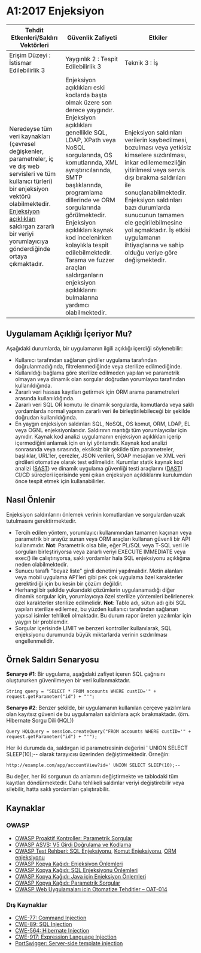 # A1:2017 Enjeksiyon

| Tehdit Etkenleri/Saldırı Vektörleri | Güvenlik Zafiyeti           | Etkiler               |
| -- | -- | -- |
| Erişim Düzeyi : İstismar Edilebilirlik 3 | Yaygınlık 2 : Tespit Edilebilirlik 3 | Teknik 3 : İş |
| Neredeyse tüm veri kaynakları (çevresel değişkenler, parametreler, iç ve dış web servisleri ve tüm kullanıcı türleri) bir enjeksiyon vektörü olabilmektedir. [Enjeksiyon açıklıkları](https://wiki.owasp.org/index.php/Injection_Flaws) saldırgan zararlı bir veriyi yorumlayıcıya gönderdiğinde ortaya çıkmaktadır. | Enjeksiyon açıklıkları eski kodlarda başta olmak üzere son derece yaygındır. Enjeksiyon açıklıkları genellikle SQL, LDAP, XPath veya NoSQL sorgularında, OS komutlarında, XML ayrıştırıcılarında, SMTP başlıklarında, programlama dillerinde ve ORM sorgularında görülmektedir. Enjeksiyon açıklıkları kaynak kod incelenirken kolaylıkla tespit edilebilmektedir. Tarama ve fuzzer araçları saldırganların enjeksiyon açıklıklarını bulmalarına yardımcı olabilmektedir.| Enjeksiyon saldırıları verilerin kaybedilmesi, bozulması veya yetkisiz kimselere sızdırılması, inkar edilememezliğin yitirilmesi veya servis dışı bırakma saldırıları ile sonuçlanabilmektedir. Enjeksiyon saldırıları bazı durumlarda sunucunun tamamen ele geçirilebilmesine yol açmaktadır. İş etkisi uygulamanın ihtiyaçlarına ve sahip olduğu veriye göre değişmektedir.|

## Uygulamam Açıklığı İçeriyor Mu?

Aşağıdaki durumlarda, bir uygulamanın ilgili açıklığı içerdiği söylenebilir:

* Kullanıcı tarafından sağlanan girdiler uygulama tarafından doğrulanmadığında, filtrelenmediğinde veya sterilize edilmediğinde.
* Kullanıldığı bağlama göre sterilize edilmeden yapılan ve parametrik olmayan veya dinamik olan sorgular doğrudan yorumlayıcı tarafından kullanıldığında.  
* Zararlı veri hassas kayıtları getirmek için ORM arama parametreleri arasında kullanıldığında.
* Zararlı veri SQL OR komutu ile dinamik sorgularda, komutlarda veya saklı yordamlarda normal yapının zararlı veri ile birleştirilebileceği bir şekilde doğrudan kullanıldığında.
* En yaygın enjeksiyon saldırıları SQL, NoSQL, OS komut, ORM, LDAP, EL veya OGNL enjeksiyonlarıdır. Saldırının mantığı tüm yorumlayıcılar için aynıdır. Kaynak kod analizi uygulamanın enjeksiyon açıklıkları içerip içermediğini anlamak için en iyi yöntemdir. Kaynak kod analizi sonrasında veya sırasında, eksiksiz bir şekilde tüm parametreler, başlıklar, URL'ler, çerezler, JSON verileri, SOAP mesajları ve XML veri girdileri otomatize olarak test edilmelidir. Kurumlar statik kaynak kod analizi ([SAST](https://wiki.owasp.org/index.php/Source_Code_Analysis_Tools)) ve dinamik uygulama güvenliği testi araçlarını ([DAST](https://wiki.owasp.org/index.php/Category:Vulnerability_Scanning_Tools)) CI/CD süreçleri içerisinde yeni çıkan enjeksiyon açıklıklarını kurulumdan önce tespit etmek için kullanabilirler.

## Nasıl Önlenir

Enjeksiyon saldırılarını önlemek verinin komutlardan ve sorgulardan uzak tutulmasını gerektirmektedir. 

* Tercih edilen yöntem, yorumlayıcı kullanımından tamamen kaçınan veya parametrik bir arayüz sunan veya ORM araçları kullanan güvenli bir API kullanımıdır. **Not**: Parametrik olsa bile, eğer PL/SQL veya T-SQL veri ile sorguları birleştiriyorsa veya zararlı veriyi EXECUTE IMMEDIATE veya exec() ile çalıştırıyorsa, saklı yordamlar hala SQL enjeksiyonu açıklığına neden olabilmektedir.
* Sunucu taraflı "beyaz liste" girdi denetimi yapılmalıdır. Metin alanları veya mobil uygulama API'leri gibi pek çok uygulama özel karakterler gerektirdiği için bu kesin bir çözüm değildir.
* Herhangi bir şekilde yukarıdaki çözümlerin uygulanamadığı diğer dinamik sorgular için, yorumlayıcıya özel sterilize yöntemleri belirlenerek özel karakterler sterilize edilmelidir. **Not**: Tablo adı, sütun adı gibi SQL yapıları sterilize edilemez, bu yüzden kullanıcı tarafından sağlanan yapısal isimler tehlikeli olmaktadır. Bu durum rapor üreten yazılımlar için yaygın bir problemdir. 
* Sorgular içerisinde LIMIT ve benzeri kontroller kullanılarak, SQL enjeksiyonu durumunda büyük miktarlarda verinin sızdırılması engellenmelidir.

## Örnek Saldırı Senaryosu

**Senaryo #1**: Bir uygulama, aşağıdaki zafiyet içeren SQL çağrısını oluştururken güvenilmeyen bir veri kullanmaktadır.

`String query = "SELECT * FROM accounts WHERE custID='" + request.getParameter("id") + "'";`

**Senaryo #2**: Benzer şekilde, bir uygulamanın kullanılan çerçeve yazılımlara olan kayıtsız güveni de bu uygulamaları saldırılara açık bırakmaktadır. (örn. Hibernate Sorgu Dili (HQL))

`Query HQLQuery = session.createQuery("FROM accounts WHERE custID='" + request.getParameter("id") + "'");`

Her iki durumda da, saldırgan id parametresinin değerini ' UNION SELECT SLEEP(10);-- olarak tarayıcısı üzerinden değiştirmektedir. Örneğin:

`http://example.com/app/accountView?id=' UNION SELECT SLEEP(10);--`

Bu değer, her iki sorgunun da anlamını değiştirmekte ve tablodaki tüm kayıtları döndürmektedir. Daha tehlikeli saldırılar veriyi değiştirebilir veya silebilir, hatta saklı yordamları çalıştırabilir.

## Kaynaklar

### OWASP

* [OWASP Proaktif Kontroller: Parametrik Sorgular](https://wiki.owasp.org/index.php/OWASP_Proactive_Controls#2:_Parameterize_Queries)
* [OWASP ASVS: V5 Girdi Doğrulama ve Kodlama](https://wiki.owasp.org/index.php/ASVS_V5_Input_validation_and_output_encoding)
* [OWASP Test Rehberi: SQL Enjeksiyonu](https://wiki.owasp.org/index.php/Testing_for_SQL_Injection_(OTG-INPVAL-005)), [Komut Enjeksiyonu](https://wiki.owasp.org/index.php/Testing_for_Command_Injection_(OTG-INPVAL-013)), [ORM enjeksiyonu](https://wiki.owasp.org/index.php/Testing_for_ORM_Injection_(OTG-INPVAL-007))
* [OWASP Kopya Kağıdı: Enjeksiyon Önlemleri](https://wiki.owasp.org/index.php/Injection_Prevention_Cheat_Sheet)
* [OWASP Kopya Kağıdı: SQL Enjeksiyonu Önlemleri](https://wiki.owasp.org/index.php/SQL_Injection_Prevention_Cheat_Sheet)
* [OWASP Kopya Kağıdı: Java için Enjeksiyon Önlemleri](https://wiki.owasp.org/index.php/Injection_Prevention_Cheat_Sheet_in_Java)
* [OWASP Kopya Kağıdı: Parametrik Sorgular](https://wiki.owasp.org/index.php/Query_Parameterization_Cheat_Sheet)
* [OWASP Web Uygulamaları için Otomatize Tehditler – OAT-014](https://wiki.owasp.org/index.php/OWASP_Automated_Threats_to_Web_Applications)

### Dış Kaynaklar

* [CWE-77: Command Injection](https://cwe.mitre.org/data/definitions/77.html)
* [CWE-89: SQL Injection](https://cwe.mitre.org/data/definitions/89.html)
* [CWE-564: Hibernate Injection](https://cwe.mitre.org/data/definitions/564.html)
* [CWE-917: Expression Language Injection](https://cwe.mitre.org/data/definitions/917.html)
* [PortSwigger: Server-side template injection](https://portswigger.net/kb/issues/00101080_serversidetemplateinjection)
